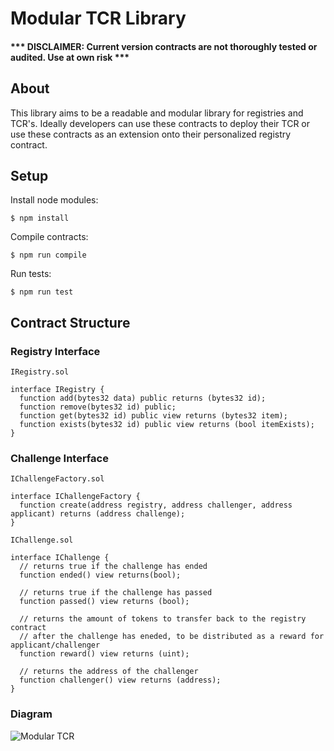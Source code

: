# Modular TCR Library

#### *** DISCLAIMER: Current version contracts are not thoroughly tested or audited. Use at own risk ***

## About

This library aims to be a readable and modular library for registries and TCR's. Ideally developers can use these contracts to deploy their TCR or use these contracts as an extension onto their personalized registry contract.


## Setup
Install node modules:
```
$ npm install
```

Compile contracts:
```
$ npm run compile
```

Run tests:

```
$ npm run test
```


## Contract Structure

### Registry Interface

`IRegistry.sol `

```
interface IRegistry {
  function add(bytes32 data) public returns (bytes32 id);
  function remove(bytes32 id) public;
  function get(bytes32 id) public view returns (bytes32 item);
  function exists(bytes32 id) public view returns (bool itemExists);
}
```

### Challenge Interface
`IChallengeFactory.sol`

```
interface IChallengeFactory {
  function create(address registry, address challenger, address applicant) returns (address challenge);
}
```

`IChallenge.sol`

```
interface IChallenge {
  // returns true if the challenge has ended
  function ended() view returns(bool);

  // returns true if the challenge has passed
  function passed() view returns (bool);

  // returns the amount of tokens to transfer back to the registry contract
  // after the challenge has eneded, to be distributed as a reward for applicant/challenger
  function reward() view returns (uint);

  // returns the address of the challenger
  function challenger() view returns (address);
}
```

### Diagram
![Modular TCR](https://user-images.githubusercontent.com/5539720/45768348-a5134b00-bc0a-11e8-85f1-d41e9b476883.jpg)
